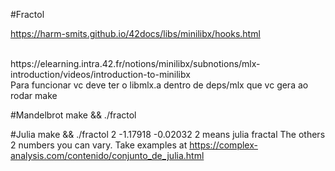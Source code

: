 #Fractol

https://harm-smits.github.io/42docs/libs/minilibx/hooks.html


<br/>
https://elearning.intra.42.fr/notions/minilibx/subnotions/mlx-introduction/videos/introduction-to-minilibx


<br/>
Para funcionar vc deve ter o libmlx.a dentro de deps/mlx que vc gera ao rodar make



#Mandelbrot
make && ./fractol  

#Julia
make && ./fractol 2 -1.17918 -0.02032
2 means julia fractal
The others 2 numbers you can vary. Take examples at https://complex-analysis.com/contenido/conjunto_de_julia.html